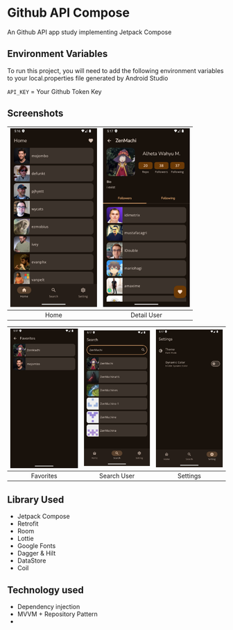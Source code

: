 
# Github API Compose

An Github API app study implementing Jetpack Compose


## Environment Variables

To run this project, you will need to add the following environment variables to your local.properties file generated by Android Studio

`API_KEY` = Your Github Token Key



## Screenshots

| <img src="screenshots/Screenshot_1730283419.png" width= "200" /> | <img src="screenshots/Screenshot_1730283438.png" width= "200" /> |
| :--------------------------------------------------------------: | :--------------------------------------------------------------: |
|                             Home                                 |                             Detail User                          |

| <img src="screenshots/Screenshot_1730283431.png" width= "200" /> | <img src="screenshots/Screenshot_1730283469.png" width= "200" /> | <img src="screenshots/Screenshot_1730283476.png" width= "200" /> |
| :--------------------------------------------------------------: | :--------------------------------------------------------------: | :--------------------------------------------------------------: |
|                            Favorites                             |                             Search User                          |                             Settings                             |

## Library Used
- Jetpack Compose
- Retrofit
- Room
- Lottie
- Google Fonts
- Dagger & Hilt
- DataStore
- Coil

## Technology used
- Dependency injection
- MVVM + Repository Pattern
- 
